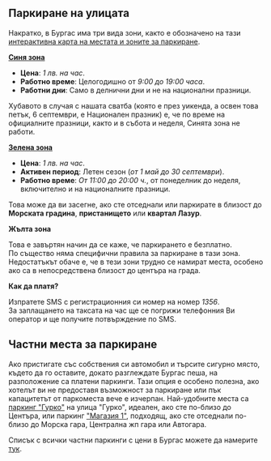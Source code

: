 ## Паркиране на улицата

Накратко, в Бургас има три вида зони, както е обозначено на тази <a href="https://m.travelburgas.eu/bg/blue-zone" target="_blank">интерактивна карта на местата и зоните за паркиране</a>.

<a href="https://www.transportburgas.bg/en/burgas-blue-zone-rules" target="_blank">**Синя зона**</a>

- **Цена**: _1 лв. на час_.
- **Работно време**: Целогодишно от _9:00 до 19:00 часа_.
- **Работни дни**: Само в делнични дни и не на национални празници.

Хубавото в случая с нашата сватба (която е през уикенда, а освен това петък, 6 септември, е Национален празник) е, че по време на официалните празници, както и в събота и неделя, Синята зона не работи.

<a href="https://www.transportburgas.bg/en/%D0%BF%D1%80%D0%B0%D0%B2%D0%B8%D0%BB%D0%B0-%D0%B2-%D0%B7%D0%B5%D0%BB%D0%B5%D0%BD%D0%B0-%D0%B7%D0%BE%D0%BD%D0%B0-%D0%B3%D1%80%D0%B0%D0%B4-%D0%B1%D1%83%D1%80%D0%B3%D0%B0%D1%81" target="_blank">**Зелена зона**</a>

- **Цена**: _1 лв. на час_.
- **Активен период**: Летен сезон (_от 1 май до 30 септември_).
- **Работно време**: _От 11:00 до 20:00 ч._, от понеделник до неделя, включително и на националните празници.

Това може да ви засегне, ако сте отседнали или паркирате в близост до **Морската градина**, **пристанището** или **квартал Лазур**.

**Жълта зона**

Това е завъртян начин да се каже, че паркирането е безплатно.<br/>
По същество няма специфични правила за паркиране в тази зона. Недостатъкът обаче е, че в тези зони трудно се намират места, особено ако са в непосредствена близост до центъра на града.

**Как да платя?**

Изпратете SMS с регистрационния си номер на номер _1356_.<br/>За заплащането на таксата на час ще се погрижи телефонния Ви оператор и ще получите потвърждение по SMS.

## Частни места за паркиране

Ако пристигате със собствения си автомобил и търсите сигурно място, където да го оставите, докато разглеждате Бургас пеша, на разположение са платени паркинги. Тази опция е особено полезна, ако хотелът ви не предоставя възможност за паркиране или пък капацитетът от паркоместа вече е изчерпан.
Най-удобните места са <a href="https://www.gotoburgas.com/en/more/view/259" target="_blank">паркинг "Гурко"</a> на улица "Гурко", идеален, ако сте по-близо до Центъра, или паркинг <a href="https://maps.app.goo.gl/e8zex5bBRy9CWPMe7" target="_blank">"Магазия 1"</a>, подходящ, ако сте отседнали по-близо до Морска гара, Централна жп гара или Автогара.

Списък с всички частни паркинги с цени в Бургас можете да намерите <a href="https://www.transportburgas.bg/bg/%D0%BF%D0%B0%D1%80%D0%BA%D0%B8%D0%BD%D0%B3" target="_blank">тук</a>.
